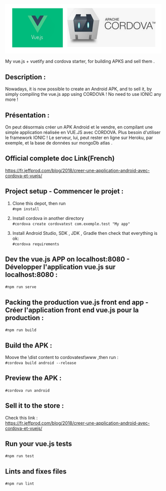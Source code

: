 ![Screenshot](logo.png)

My vue.js + vuetify and cordova starter, for building APKS and sell them .

## Description :
Nowadays, it is now possible to create an Android APK, and to sell it, by simply compiling the vue.js app using CORDOVA !
No need to use IONIC any more !


## Présentation :
On peut désormais créer un APK Android et le vendre, en compilant une simple application réalisée en VUE.JS avec CORDOVA. 
Plus besoin d'utiliser le framework IONIC ! Le serveur, lui, peut rester en ligne sur Heroku, par exemple, et la base de données sur mongoDb atlas .


## Official complete doc Link(French)
https://fr.jeffprod.com/blog/2018/creer-une-application-android-avec-cordova-et-vuejs/

## Project setup - Commencer le projet :

1. Clone this depot, then run <br>
```#npm install ```

2. Install cordova in another directory<br>
```#cordova create cordovatest com.exemple.test "My app"```

3. Install Android Studio, SDK , JDK , Gradle then check that everything is ok:  <br>
```#cordova requirements```

## Dev the vue.js APP on localhost:8080 - Développer l'application vue.js sur localhost:8080 :

```#npm run serve ```



## Packing the production vue.js front end app - Créer l'application front end vue.js pour la production  :
```#npm run build```


## Build the APK :
Moove the \dist content to cordovatest\www ,then run : <br>
```#cordova build android --release```

## Preview the APK :
```#cordova run android```

## Sell it to the store :
Check this link :<br>
https://fr.jeffprod.com/blog/2018/creer-une-application-android-avec-cordova-et-vuejs/

## Run your vue.js tests

```#npm run test```

## Lints and fixes files

```#npm run lint```

